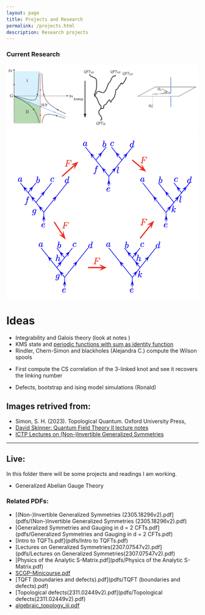 ```yaml
---
layout: page
title: Projects and Research
permalink: /projects.html
description: Research projects
---
```

### Current Research
<div class="center-figure">
 <img src="/img/RG Flows.png" >

  </div>
  <div class="center-figure">
 <img src="/img/Pentagon.png" >
</div>

# Ideas
- Integrability and Galois theory (look at notes )
- KMS state and [periodic functions with sum as identity function](https://susam.github.io/blob/lab/math/puzzles/periodic-functions-sum-identity.pdf)
- Rindler, Chern-Simon and blackholes (Alejandra C.) compute the Wilson spools
+ First compute the CS correlation of the 3-linked knot and see it recovers the linking number
- Defects, bootstrap and ising model simulations (Ronald)

## Images retrived from:

- Simon, S. H. (2023). Topological Quantum. Oxford University Press,
- [David Skinner: Quantum Field Theory II lecture notes](https://www.damtp.cam.ac.uk/user/dbs26/AQFT.html)
- [ICTP Lectures on (Non-)Invertible Generalized Symmetries](https://arxiv.org/abs/2305.18296)

---
## Live:
In this folder there will be some projects and readings I am working.

- Generalized Abelian Gauge Theory

### Related PDFs:
- [(Non-)Invertible Generalized Symmetries (2305.18296v2).pdf](pdfs/(Non-)Invertible Generalized Symmetries (2305.18296v2).pdf)
- [Generalized Symmetries and Gauging in d = 2 CFTs.pdf](pdfs/Generalized Symmetries and Gauging in d = 2 CFTs.pdf)
- [Intro to TQFTs.pdf](pdfs/Intro to TQFTs.pdf)
- [Lectures on Generalized Symmetries(2307.07547v2).pdf](pdfs/Lectures on Generalized Symmetries(2307.07547v2).pdf)
- [Physics of the Analytic S-Matrix.pdf](pdfs/Physics of the Analytic S-Matrix.pdf)
- [SCGP-Minicourse.pdf](pdfs/SCGP-Minicourse.pdf)
- [TQFT (boundaries and defects).pdf](pdfs/TQFT (boundaries and defects).pdf)
- [Topological defects(2311.02449v2).pdf](pdfs/Topological defects(2311.02449v2).pdf)
- [algebraic_topology_iii.pdf](pdfs/algebraic_topology_iii.pdf)


